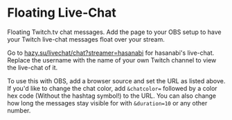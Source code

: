 # Floating Live-Chat

Floating Twitch.tv chat messages. Add the page to your OBS setup to have your Twitch live-chat messages float over your stream.

Go to [hazy.su/livechat/chat?streamer=hasanabi](https://hazy.su/livechat/chat?streamer=hasanabi) for hasanabi's live-chat. Replace the username with the name of your own Twitch channel to view the live-chat of it.

To use this with OBS, add a browser source and set the URL as listed above. If you'd like to change the chat color, add ``&chatcolor=`` followed by a color hex code (Without the hashtag symbol!) to the URL. You can also change how long the messages stay visible for with ``&duration=10`` or any other number.